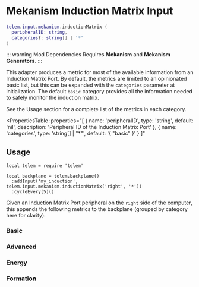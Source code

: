 # Mekanism Induction Matrix Input <RepoLink path="lib/input/mekanism/InductionMatrixInputAdapter.lua" />

```lua
telem.input.mekanism.inductionMatrix (
  peripheralID: string,
  categories?: string[] | '*'
)
```

::: warning Mod Dependencies
Requires **Mekanism** and **Mekanism Generators**.
:::

This adapter produces a metric for most of the available information from an Induction Matrix Port. By default, the metrics are limited to an opinionated basic list, but this can be expanded with the `categories` parameter at initialization. The default `basic` category provides all the information needed to safely monitor the induction matrix.

See the Usage section for a complete list of the metrics in each category.

<PropertiesTable
  :properties="[
    {
      name: 'peripheralID',
      type: 'string',
      default: 'nil',
      description: 'Peripheral ID of the Induction Matrix Port'
    },
    {
      name: 'categories',
      type: 'string[] | &quot;*&quot;',
      default: '{ &quot;basic&quot; }'
    }
  ]"
>
<template v-slot:categories>

List of metric categories to query. The value `"*"` can be used to include all categories, which are listed below.

```lua
{ "basic", "advanced", "energy", "formation" }
```
</template>
</PropertiesTable>

## Usage

```lua{4}
local telem = require 'telem'

local backplane = telem.backplane()
  :addInput('my_induction', telem.input.mekanism.inductionMatrix('right', '*'))
  :cycleEvery(5)()
```

Given an Induction Matrix Port peripheral on the `right` side of the computer, this appends the following metrics to the backplane (grouped by category here for clarity):

### Basic

<MetricTable
  :metrics="[
    { name: 'mekinduction:energy_filled_percentage', value: '0.0 - 1.0'               },
    { name: 'mekinduction:energy_input',             value: '0.0 - inf', unit: 'FE/t' },
    { name: 'mekinduction:energy_output',            value: '0.0 - inf', unit: 'FE/t' },
    { name: 'mekinduction:energy_transfer_cap',      value: '0 - inf',   unit: 'FE/t' }
  ]"
/>

### Advanced

<MetricTable
  :metrics="[
    { name: 'mekinduction:comparator_level', value: '0 - 15' }
  ]"
/>

### Energy

<MetricTable
  :metrics="[
    { name: 'mekinduction:energy',        value: '0 - inf', unit: 'FE' },
    { name: 'mekinduction:max_energy',    value: '0 - inf', unit: 'FE' },
    { name: 'mekinduction:energy_needed', value: '0 - inf', unit: 'FE' }
  ]"
/>

### Formation

<MetricTable
  :metrics="[
    { name: 'mekinduction:formed',              value: '0 or 1'             },
    { name: 'mekinduction:height',              value: '0 - inf', unit: 'm' },
    { name: 'mekinduction:length',              value: '0 - inf', unit: 'm' },
    { name: 'mekinduction:width',               value: '0 - inf', unit: 'm' },
    { name: 'mekinduction:installed_cells',     value: '0 - inf'            },
    { name: 'mekinduction:installed_providers', value: '0 - inf'            }
  ]"
/>